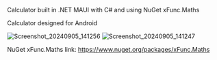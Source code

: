 Calculator built in .NET MAUI with C# and using NuGet xFunc.Maths

Calculator designed for Android

![Screenshot_20240905_141256](https://github.com/user-attachments/assets/b0cc6b61-6b86-495b-a3b8-881246518a8e)
![Screenshot_20240905_141247](https://github.com/user-attachments/assets/eb4038b2-c1a5-4683-9eab-3223d8378e51)

NuGet xFunc.Maths link: https://www.nuget.org/packages/xFunc.Maths
